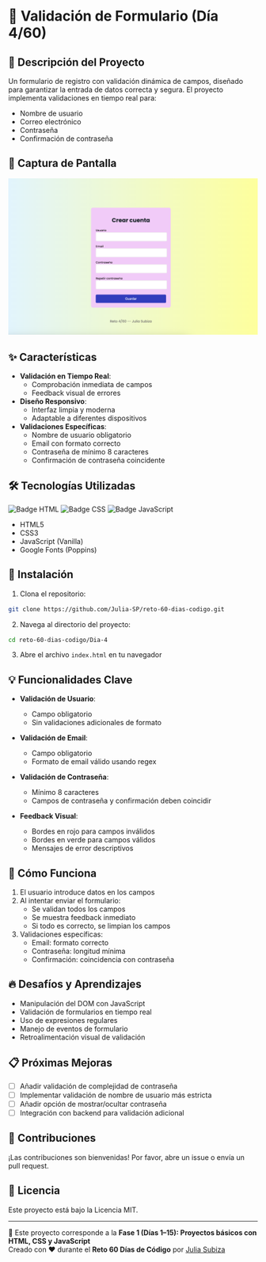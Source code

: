 # 📝 Validación de Formulario (Día 4/60)

## 🚀 Descripción del Proyecto

Un formulario de registro con validación dinámica de campos, diseñado para garantizar la entrada de datos correcta y segura. El proyecto implementa validaciones en tiempo real para:
- Nombre de usuario
- Correo electrónico
- Contraseña
- Confirmación de contraseña

## 📸 Captura de Pantalla

![Form Validation Screenshot](/fotosProyectos/6.png) 
## ✨ Características

- **Validación en Tiempo Real**: 
  - Comprobación inmediata de campos
  - Feedback visual de errores
- **Diseño Responsivo**: 
  - Interfaz limpia y moderna
  - Adaptable a diferentes dispositivos
- **Validaciones Específicas**:
  - Nombre de usuario obligatorio
  - Email con formato correcto
  - Contraseña de mínimo 8 caracteres
  - Confirmación de contraseña coincidente

## 🛠️ Tecnologías Utilizadas

![Badge HTML](https://img.shields.io/badge/HTML5-E34F26?style=for-the-badge&logo=html5&logoColor=white)
![Badge CSS](https://img.shields.io/badge/CSS3-1572B6?style=for-the-badge&logo=css3&logoColor=white)
![Badge JavaScript](https://img.shields.io/badge/JavaScript-F7DF1E?style=for-the-badge&logo=javascript&logoColor=black)

- HTML5
- CSS3
- JavaScript (Vanilla)
- Google Fonts (Poppins)

## 🔧 Instalación

1. Clona el repositorio:
```bash
git clone https://github.com/Julia-SP/reto-60-dias-codigo.git
```

2. Navega al directorio del proyecto:
```bash
cd reto-60-dias-codigo/Dia-4
```

3. Abre el archivo `index.html` en tu navegador

## 💡 Funcionalidades Clave

- **Validación de Usuario**: 
  - Campo obligatorio
  - Sin validaciones adicionales de formato

- **Validación de Email**: 
  - Campo obligatorio
  - Formato de email válido usando regex

- **Validación de Contraseña**: 
  - Mínimo 8 caracteres
  - Campos de contraseña y confirmación deben coincidir

- **Feedback Visual**: 
  - Bordes en rojo para campos inválidos
  - Bordes en verde para campos válidos
  - Mensajes de error descriptivos

## 🤔 Cómo Funciona

1. El usuario introduce datos en los campos
2. Al intentar enviar el formulario:
   - Se validan todos los campos
   - Se muestra feedback inmediato
   - Si todo es correcto, se limpian los campos
3. Validaciones específicas:
   - Email: formato correcto
   - Contraseña: longitud mínima
   - Confirmación: coincidencia con contraseña

## 🔥 Desafíos y Aprendizajes

- Manipulación del DOM con JavaScript
- Validación de formularios en tiempo real
- Uso de expresiones regulares
- Manejo de eventos de formulario
- Retroalimentación visual de validación

## 📋 Próximas Mejoras

- [ ] Añadir validación de complejidad de contraseña
- [ ] Implementar validación de nombre de usuario más estricta
- [ ] Añadir opción de mostrar/ocultar contraseña
- [ ] Integración con backend para validación adicional

## 🤝 Contribuciones

¡Las contribuciones son bienvenidas! Por favor, abre un issue o envía un pull request.

## 📜 Licencia

Este proyecto está bajo la Licencia MIT.

---
📅 Este proyecto corresponde a la **Fase 1 (Días 1–15): Proyectos básicos con HTML, CSS y JavaScript**  
Creado con ❤️ durante el **Reto 60 Días de Código** por [Julia Subiza](https://github.com/Julia-SP)